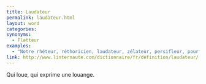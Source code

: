 ```yaml
---
title: Laudateur
permalink: laudateur.html
layout: word
categories:
synonyms:
  - Flatteur
examples:
  - "Notre rhéteur, réthoricien, laudateur, zélateur, persifleur, pourfendeur, cabotin à la rhétorique, au ramage alambiqué et ampoulé..."
link: http://www.linternaute.com/dictionnaire/fr/definition/laudateur/
---
```


Qui loue, qui exprime une louange. 

